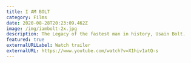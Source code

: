 ```yaml
---
title: I AM BOLT
category: Films
date: 2020-08-28T20:23:09.462Z
image: /img/iambolt-2x.jpg
description: The Legacy of the fastest man in history, Usain Bolt.
featured: true
externalURLLabel: Watch trailer
externalURL: https://www.youtube.com/watch?v=X1hiv1atQ-s
---
```

